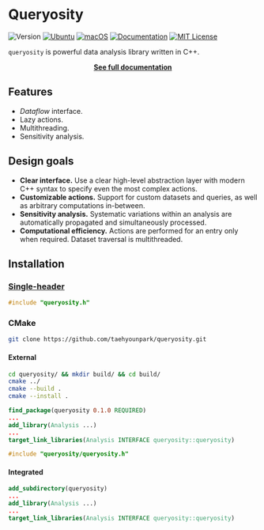 # Queryosity

![Version](https://img.shields.io/badge/Version-0.2.0-blue.svg)
[![Ubuntu](https://github.com/taehyounpark/queryosity/actions/workflows/ubuntu.yml/badge.svg?branch=master)](https://github.com/taehyounpark/queryosity/actions/workflows/ubuntu.yml)
[![macOS](https://github.com/taehyounpark/queryosity/actions/workflows/macos.yml/badge.svg?branch=master)](https://github.com/taehyounpark/queryosity/actions/workflows/macos.yml)
[![Documentation](https://img.shields.io/badge/Documentation-mkdocs-blue.svg)](https://taehyounpark.github.io/queryosity/home/design/)
[![MIT License](https://img.shields.io/badge/License-MIT-yellow.svg)](https://opensource.org/licenses/MIT)

`queryosity` is powerful data analysis library written in C++.

<p align="center">
	<strong> <a href="https://taehyounpark.github.io/queryosity/">See full documentation</a></strong>
</p>


## Features

- *Dataflow* interface.
- Lazy actions.
- Multithreading.
- Sensitivity analysis.

## Design goals

- **Clear interface.** Use a clear high-level abstraction layer with modern C++ syntax to specify even the most complex actions.
- **Customizable actions.** Support for custom datasets and queries, as well as arbitrary computations in-between.
- **Sensitivity analysis.** Systematic variations within an analysis are automatically propagated and simultaneously processed.
- **Computational efficiency.** Actions are performed for an entry only when required. Dataset traversal is multithreaded.

## Installation

### [Single-header](https://raw.githubusercontent.com/taehyounpark/queryosity/master/queryosity.h)
```cpp
#include "queryosity.h"
```
### CMake
```sh
git clone https://github.com/taehyounpark/queryosity.git
``````
#### External
```sh
cd queryosity/ && mkdir build/ && cd build/
cmake ../
cmake --build .
cmake --install .
```
```cmake
find_package(queryosity 0.1.0 REQUIRED)
...
add_library(Analysis ...)
...
target_link_libraries(Analysis INTERFACE queryosity::queryosity)
```
```cpp
#include "queryosity/queryosity.h"
```
#### Integrated
```cmake
add_subdirectory(queryosity)
...
add_library(Analysis ...)
...
target_link_libraries(Analysis INTERFACE queryosity::queryosity)
```

